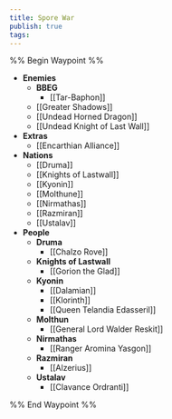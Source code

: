 ```yaml
---
title: Spore War
publish: true
tags:
---
```


%% Begin Waypoint %%
- **Enemies**
	- **BBEG**
		- [[Tar-Baphon]]
	- [[Greater Shadows]]
	- [[Undead Horned Dragon]]
	- [[Undead Knight of Last Wall]]
- **Extras**
	- [[Encarthian Alliance]]
- **Nations**
	- [[Druma]]
	- [[Knights of Lastwall]]
	- [[Kyonin]]
	- [[Molthune]]
	- [[Nirmathas]]
	- [[Razmiran]]
	- [[Ustalav]]
- **People**
	- **Druma**
		- [[Chalzo Rove]]
	- **Knights of Lastwall**
		- [[Gorion the Glad]]
	- **Kyonin**
		- [[Dalamian]]
		- [[Klorinth]]
		- [[Queen Telandia Edasseril]]
	- **Molthun**
		- [[General Lord Walder Reskit]]
	- **Nirmathas**
		- [[Ranger Aromina Yasgon]]
	- **Razmiran**
		- [[Alzerius]]
	- **Ustalav**
		- [[Clavance Ordranti]]

%% End Waypoint %%